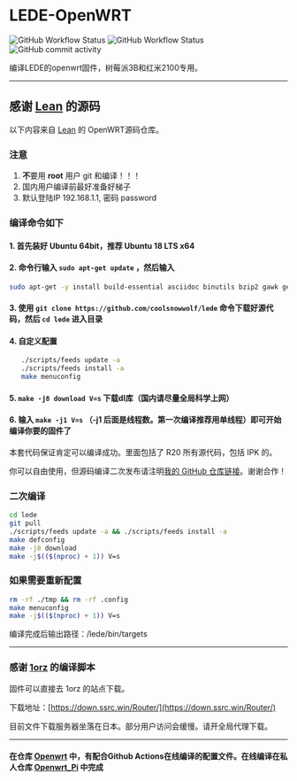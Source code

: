 # LEDE-OpenWRT

![GitHub Workflow Status](https://img.shields.io/github/workflow/status/Oakwen/openwrt/OpenWRT_Pi?label=OpenWRT_Pi&style=plastic)    ![GitHub Workflow Status](https://img.shields.io/github/workflow/status/Oakwen/openwrt/OpenWRT_RM2100?label=OpenWRT_RM2100&style=plastic)    ![GitHub commit activity](https://img.shields.io/github/commit-activity/w/Oakwen/OpenWRT)


编译LEDE的openwrt固件，树莓派3B和红米2100专用。

---

## 感谢 [Lean](https://github.com/coolsnowwolf/lede) 的源码

以下内容来自 [Lean](https://github.com/coolsnowwolf/lede) 的 OpenWRT源码仓库。

### 注意

1. **不**要用 **root** 用户 git 和编译！！！
2. 国内用户编译前最好准备好梯子
3. 默认登陆IP 192.168.1.1, 密码 password

### 编译命令如下

#### 1. 首先装好 Ubuntu 64bit，推荐  Ubuntu  18 LTS x64

#### 2. 命令行输入 `sudo apt-get update` ，然后输入

```bash
sudo apt-get -y install build-essential asciidoc binutils bzip2 gawk gettext git libncurses5-dev libz-dev patch python3.5 python2.7 unzip zlib1g-dev lib32gcc1 libc6-dev-i386 subversion flex uglifyjs git-core gcc-multilib p7zip p7zip-full msmtp libssl-dev texinfo libglib2.0-dev xmlto qemu-utils upx libelf-dev autoconf automake libtool autopoint device-tree-compiler g++-multilib antlr3 gperf
```

#### 3. 使用 `git clone https://github.com/coolsnowwolf/lede` 命令下载好源代码，然后 `cd lede` 进入目录

#### 4. 自定义配置

```bash
   ./scripts/feeds update -a
   ./scripts/feeds install -a
   make menuconfig
   ```

#### 5. `make -j8 download V=s` 下载dl库（国内请尽量全局科学上网）

#### 6. 输入 `make -j1 V=s` （-j1 后面是线程数。第一次编译推荐用单线程）即可开始编译你要的固件了

本套代码保证肯定可以编译成功。里面包括了 R20 所有源代码，包括 IPK 的。

你可以自由使用，但源码编译二次发布请注明[我的 GitHub 仓库链接](https://github.com/coolsnowwolf/lede)。谢谢合作！

### 二次编译

```bash
cd lede
git pull
./scripts/feeds update -a && ./scripts/feeds install -a
make defconfig
make -j8 download
make -j$(($(nproc) + 1)) V=s
```

### 如果需要重新配置

```bash
rm -rf ./tmp && rm -rf .config
make menuconfig
make -j$(($(nproc) + 1)) V=s
```

编译完成后输出路径：/lede/bin/targets

---

### 感谢 [1orz](https://github.com/1orz/My-action) 的编译脚本

固件可以直接去 1orz 的站点下载。

下载地址：[https://down.ssrc.win/Router/](https://down.ssrc.win/Router/)

目前文件下载服务器坐落在日本。部分用户访问会缓慢。请开全局代理下载。

---

#### 在仓库 [Openwrt](https://github.com/Oakwen/Openwrt) 中，有配合Github Actions在线编译的配置文件。在线编译在私人仓库 [Openwrt_Pi](https://github.com/Oakwen/Openwrt_Pi) 中完成
